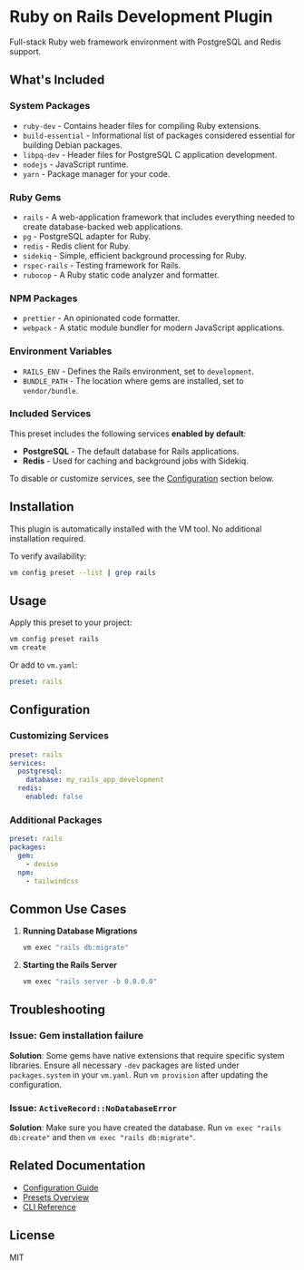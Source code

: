 # Ruby on Rails Development Plugin

Full-stack Ruby web framework environment with PostgreSQL and Redis support.

## What's Included

### System Packages
- `ruby-dev` - Contains header files for compiling Ruby extensions.
- `build-essential` - Informational list of packages considered essential for building Debian packages.
- `libpq-dev` - Header files for PostgreSQL C application development.
- `nodejs` - JavaScript runtime.
- `yarn` - Package manager for your code.

### Ruby Gems
- `rails` - A web-application framework that includes everything needed to create database-backed web applications.
- `pg` - PostgreSQL adapter for Ruby.
- `redis` - Redis client for Ruby.
- `sidekiq` - Simple, efficient background processing for Ruby.
- `rspec-rails` - Testing framework for Rails.
- `rubocop` - A Ruby static code analyzer and formatter.

### NPM Packages
- `prettier` - An opinionated code formatter.
- `webpack` - A static module bundler for modern JavaScript applications.

### Environment Variables
- `RAILS_ENV` - Defines the Rails environment, set to `development`.
- `BUNDLE_PATH` - The location where gems are installed, set to `vendor/bundle`.

### Included Services
This preset includes the following services **enabled by default**:
- **PostgreSQL** - The default database for Rails applications.
- **Redis** - Used for caching and background jobs with Sidekiq.

To disable or customize services, see the [Configuration](#configuration) section below.

## Installation

This plugin is automatically installed with the VM tool. No additional installation required.

To verify availability:
```bash
vm config preset --list | grep rails
```

## Usage

Apply this preset to your project:
```bash
vm config preset rails
vm create
```

Or add to `vm.yaml`:
```yaml
preset: rails
```

## Configuration

### Customizing Services
```yaml
preset: rails
services:
  postgresql:
    database: my_rails_app_development
  redis:
    enabled: false
```

### Additional Packages
```yaml
preset: rails
packages:
  gem:
    - devise
  npm:
    - tailwindcss
```

## Common Use Cases

1. **Running Database Migrations**
   ```bash
   vm exec "rails db:migrate"
   ```

2. **Starting the Rails Server**
   ```bash
   vm exec "rails server -b 0.0.0.0"
   ```

## Troubleshooting

### Issue: Gem installation failure
**Solution**: Some gems have native extensions that require specific system libraries. Ensure all necessary `-dev` packages are listed under `packages.system` in your `vm.yaml`. Run `vm provision` after updating the configuration.

### Issue: `ActiveRecord::NoDatabaseError`
**Solution**: Make sure you have created the database. Run `vm exec "rails db:create"` and then `vm exec "rails db:migrate"`.

## Related Documentation

- [Configuration Guide](../../docs/user-guide/configuration.md)
- [Presets Overview](../../docs/user-guide/presets.md)
- [CLI Reference](../../docs/user-guide/cli-reference.md)

## License

MIT